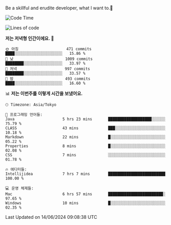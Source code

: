Be a skillful and erudite developer, what I want to.👶

<!--START_SECTION:waka-->
![Code Time](http://img.shields.io/badge/Code%20Time-878%20hrs%2050%20mins-blue)

![Lines of code](https://img.shields.io/badge/%EC%A0%80%EB%8A%94%20%EC%97%AC%ED%83%9C%EA%B9%8C%EC%A7%80%20-2.3%20million%20%EC%A4%84%EC%9D%98%20%EC%BD%94%EB%93%9C%EB%A5%BC%20%EC%9E%91%EC%84%B1%ED%96%88%EC%96%B4%EC%9A%94.-blue)

**저는 저녁형 인간이에요. 🦉** 

```text
🌞 아침                     471 commits         ████░░░░░░░░░░░░░░░░░░░░░   15.86 % 
🌆 낮　                     1009 commits        ████████░░░░░░░░░░░░░░░░░   33.97 % 
🌃 저녁                     997 commits         ████████░░░░░░░░░░░░░░░░░   33.57 % 
🌙 밤　                     493 commits         ████░░░░░░░░░░░░░░░░░░░░░   16.60 % 
```


📊 **저는 이번주를 이렇게 시간을 보냈어요.** 

```text
🕑︎ Timezone: Asia/Tokyo

💬 프로그래밍 언어들: 
Java                     5 hrs 23 mins       ███████████████████░░░░░░   75.79 % 
CLASS                    43 mins             ███░░░░░░░░░░░░░░░░░░░░░░   10.18 % 
Markdown                 22 mins             █░░░░░░░░░░░░░░░░░░░░░░░░   05.22 % 
Properties               8 mins              █░░░░░░░░░░░░░░░░░░░░░░░░   02.08 % 
CSS                      7 mins              ░░░░░░░░░░░░░░░░░░░░░░░░░   01.78 % 

🔥 에디터들: 
Intellijidea             7 hrs 7 mins        █████████████████████████   100.00 % 

💻 운영 체제들: 
Mac                      6 hrs 57 mins       ████████████████████████░   97.65 % 
Windows                  10 mins             █░░░░░░░░░░░░░░░░░░░░░░░░   02.35 % 
```


 Last Updated on 14/06/2024 09:08:38 UTC
<!--END_SECTION:waka-->
